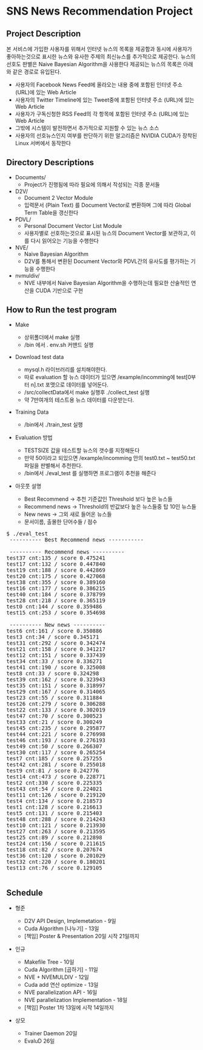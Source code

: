 SNS News Recommendation Project
===============================

Project Description
-------------------
본 서비스에 가입한 사용자를 위해서 인터넷 뉴스의 목록을 제공함과 동시에 사용자가 좋아하는것으로 표시한 뉴스와 유사한 주제의 최신뉴스를 추가적으로 제공한다.
뉴스의 선호도 판별은 Naive Bayesian Algorithm을 사용한다
제공되는 뉴스의 목록은 아래와 같은 경로로 유입된다.
- 사용자의 Facebook News Feed에 올라오는 내용 중에 포함된 인터넷 주소 (URL)에 있는 Web Article
- 사용자의 Twitter Timeline에 있는 Tweet중에 포함된 인터넷 주소 (URL)에 있는 Web Article
- 사용자가 구독신청한 RSS Feed의 각 항목에 포함된 인터넷 주소 (URL)에 있는 Web Article
- 그밖에 시스템이 발전하면서 추가적으로 지원할 수 있는 뉴스 소스
- 사용자의 선호뉴스인지 여부를 판단하기 위한 알고리즘은 NVIDIA CUDA가 장착된 Linux 서버에서 동작한다


Directory Descriptions
----------------------
- Documents/
    - Project가 진행됨에 따라 필요에 의해서 작성되는 각종 문서들
- D2V/
    - Document 2 Vector Module
    - 입력문서 (Plain Text) 를 Document Vector로 변환하며 그에 따라 Global Term Table을 갱신한다
- PDVL/
    - Personal Document Vector List Module
    - 사용자별로 선호하는것으로 표시된 뉴스의 Document Vector를 보관하고, 이를 다시 읽어오는 기능을 수행한다
- NVE/
    - Naive Bayesian Algorithm
    - D2V를 통해서 변환된 Document Vector와 PDVL간의 유사도를 평가하는 기능을 수행한다
- nvmuldiv/
    - NVE 내부에서 Naive Bayesian Algorithm을 수행하는데 필요한 산술적인 연산을 CUDA 기반으로 구현

How to Run the test program
--------
- Make
	- 상위폴더에서 make 실행
	- /bin 에서 . env.sh 커맨드 실행
- Download test data
	- mysql.h 라이브러리를 설치해야한다. 
	- 따로 evaluation 할 뉴스 데이터가 있으면 /example/incomming에 test[0부터 n].txt 포맷으로 데이터를 넣어둔다.
	- /src/collectData에서 make 실행후 ./collect_test 실행 
	- 약 7만여개의 테스트용 뉴스 데이터를 다운받는다.
- Training Data
	- /bin에서 ./train_test 실행
- Evaluation 방법
 	- TESTSIZE 값을 테스트할 뉴스의 갯수를 지정해둔다
	- 만약 50이라고 되있으면 /example/incomming 안의 test0.txt ~ test50.txt 파일을 판별해서 추천한다.
	- /bin에서 ./eval_test 를 실행하면 프로그램이 추천을 해준다

- 아웃풋 설명
	- Best Recommend -> 추천 기준값인 Threshold 보다 높은 뉴스들
	- Recommend news -> Threshold의 반값보다 높은 뉴스들중 탑 10인 뉴스들
	- New news 		 -> 그외 새로 들어온 뉴스들
	- 문서이름, 출몰한 단어수들 / 점수
<pre>
$ ./eval_test
 ---------- Best Recommend news -----------

 ---------- Recommend news ----------
test37 cnt:135 / score 0.475241
test17 cnt:132 / score 0.447840
test19 cnt:188 / score 0.442869
test20 cnt:175 / score 0.427068
test38 cnt:355 / score 0.389160
test16 cnt:177 / score 0.386215
test40 cnt:184 / score 0.378799
test28 cnt:218 / score 0.365119
test0 cnt:144 / score 0.359486
test15 cnt:253 / score 0.354698

 ---------- New news ----------
test6 cnt:161 / score 0.350886
test3 cnt:34 / score 0.345171
test31 cnt:292 / score 0.342474
test21 cnt:158 / score 0.341217
test12 cnt:151 / score 0.337439
test34 cnt:33 / score 0.336271
test41 cnt:190 / score 0.325008
test8 cnt:33 / score 0.324298
test39 cnt:162 / score 0.323943
test35 cnt:151 / score 0.318997
test29 cnt:167 / score 0.314065
test23 cnt:55 / score 0.311884
test26 cnt:279 / score 0.306288
test22 cnt:133 / score 0.302019
test47 cnt:70 / score 0.300523
test33 cnt:21 / score 0.300249
test45 cnt:235 / score 0.295877
test44 cnt:221 / score 0.276998
test46 cnt:193 / score 0.276193
test49 cnt:50 / score 0.266307
test30 cnt:117 / score 0.265254
test7 cnt:185 / score 0.257255
test42 cnt:281 / score 0.255018
test9 cnt:81 / score 0.242776
test14 cnt:473 / score 0.228771
test2 cnt:330 / score 0.225335
test43 cnt:54 / score 0.224021
test11 cnt:126 / score 0.219120
test4 cnt:134 / score 0.218573
test1 cnt:128 / score 0.216613
test5 cnt:131 / score 0.215403
test48 cnt:288 / score 0.214243
test10 cnt:121 / score 0.213930
test27 cnt:263 / score 0.213595
test25 cnt:89 / score 0.212898
test24 cnt:156 / score 0.211615
test18 cnt:82 / score 0.207674
test36 cnt:120 / score 0.201029
test32 cnt:220 / score 0.180201
test13 cnt:76 / score 0.129105

</pre>


Schedule
--------
- 형준
    - D2V API Design, Implemetation - 9일
    - Cuda Algorithm [나누기] - 13일
    - [책임] Poster & Presentation 20일 시작 21일까지

- 인규
    - Makefile Tree - 10일
    - Cuda Algorithm [곱하기] - 11일
    - NVE + NVEMULDIV - 12일
    - Cuda add 연산 optimize - 13일
    - NVE parallelization API - 16일
    - NVE parallelization Implementation - 18일 
    - [책임] Poster 1차 13일에 시작 14일까지

- 상모
    - Trainer Daemon 20일
    - EvaluD 26일
